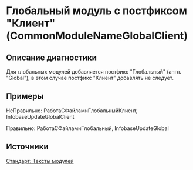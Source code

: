 # Глобальный модуль с постфиксом "Клиент" (CommonModuleNameGlobalClient)

<!-- Блоки выше заполняются автоматически, не трогать -->
## Описание диагностики
<!-- Описание диагностики заполняется вручную. Необходимо понятным языком описать смысл и схему работу -->

Для глобальных модулей добавляется постфикс "Глобальный" (англ. "Global"), 
в этом случае постфикс "Клиент" добавлять не следует.

## Примеры
<!-- В данном разделе приводятся примеры, на которые диагностика срабатывает, а также можно привести пример, как можно исправить ситуацию -->

НеПравильно: 
РаботаСФайламиГлобальныйКлиент, InfobaseUpdateGlobalClient

Правильно: 
РаботаСФайламиГлобальный, InfobaseUpdateGlobal

## Источники
<!-- Необходимо указывать ссылки на все источники, из которых почерпнута информация для создания диагностики -->



[Стандарт: Тексты модулей](https://its.1c.ru/db/v8std#content:469:hdoc:3.2.1)

